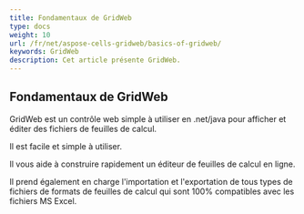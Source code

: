 ```yaml
---
title: Fondamentaux de GridWeb
type: docs
weight: 10
url: /fr/net/aspose-cells-gridweb/basics-of-gridweb/
keywords: GridWeb
description: Cet article présente GridWeb.
---
```

## Fondamentaux de GridWeb
GridWeb est un contrôle web simple à utiliser en .net/java pour afficher et éditer des fichiers de feuilles de calcul.


Il est facile et simple à utiliser.

Il vous aide à construire rapidement un éditeur de feuilles de calcul en ligne.

Il prend également en charge l'importation et l'exportation de tous types de fichiers de formats de feuilles de calcul qui sont 100% compatibles avec les fichiers MS Excel.


